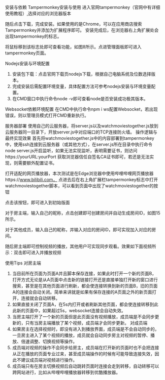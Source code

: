 安装与依赖
Tampermonkey安装与使用
进入官网tampermonkey（官网中有详细使用教程）,选择对应的浏览器版本
 
随后点击下载，完成安装。如果使用的是Chrome，可以在应用商店搜索Tampermonkey并添加为扩展程序即可。
安装完成后，在浏览器右上角扩展处会出现tampermonkey的标志。

将鼠标移到该标志处即可查看功能，如图8所示。点进管理面板即可进入tampermonkey页面。
 
Nodejs安装与环境配置
1. 安装包下载：点击官网下载页nodejs下载，根据自己电脑系统及位数选择版本。
2.	完成安装后需配置环境变量，具体配置方法可参考nodejs安装与环境变量配置。
3.	在CMD窗口中执行命令node -v即可查看node是否安装成功极其版本。

Websocket依赖环境配置
在CMD中执行命令npm i ws配置Websocket，若出现错误，则以管理员模式打开CMD重新执行。

服务器部署
使用自己的云服务器，将server.js以及watchmoviestogether.js放到云服务器同一目录下，开放server.js中对应端口的TCP连接防火墙。
操作逻辑与最终实现效果
首先将watchmoviestogether.js中的内容部署到tampermonkey中，使用ssh连接到云服务器（或其他方式），在server.js所在目录中执行命令node server.js开启监听，如果无法实现监听，表明需要证书，则访问https://yourURL:yourPort   获取浏览器信任自签名CA证书即可，若还是无法实现，则需要额外配置证书。

打开适配的网页播放器，本次测试是在Edge浏览器中使用哔哩哔哩网页播放器https://www.bilibili.com， 点进去后在右上角扩展栏tampermonkey标志中打开watchmoviestogether脚本，可以看到页面中出现了watchmoviestogether的按钮
 
点击该按钮，即可进入到初始版面

对于房主端，输入自己的昵称，点击创建即可创建房间并自动生成房间ID，如图15所示。

对于其他成员，输入自己的昵称，并输入对应的房间ID，即可实现加入对应的房间。
  
随后房主端即可控制视频的播放，其他用户可实现同步观看。效果如下面视频所示：双击即可进入并播放视频
 
使用Tips
对房主端
1.	当目前所在页面为页面A并且脚本保存连接，如果此时打开一个新的页面B，打开方式无论是从A页面中点击新的链接打开还是直接单独打开新的窗口进行搜索，甚至是在其他页面进行刷新，都会使连接转换到新的页面B，旧的页面A的连接会自动关闭。简单来讲就是如果有保存连接的A页面之外的新页面打开，连接就会自动转移。
2.	如果直接关闭了页面A，在5s内打开或者刷新其他页面，都会使连接转移到此此新的页面中，如果超过5s，websocket连接会自动失效。
3.	当房主端打开了一个新的页面但是此页面没有视频播放，成员端是不会同步更新的，只有当房主端播放了某个视频，成员端才会同步更新。
对成员端
1.	如果房主在选择视频时，即没有进入到播放界面，成员端是不会自动同步的，一旦房主进入了某个视频的播放，成员就会自动同步房主对视频的暂停、播放、倍速调整、切换视频等操作。
2.	成员端对视频的操作不会同步给房主，成员端在打开新的页面时也不会把连接从正在播放的页面专业过来，甚至成员端操作的时候有可能导致连接失效，因此不建议成员端对视频进行操作。
3.	成员端只有在房主切换视频后自动跳转页面时连接会走到转移，自动转移可以跨网站进行，比如从哔哩哔哩播放器转移到优酷播放器。

